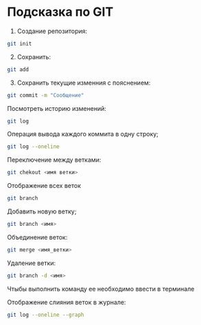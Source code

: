 # Подсказка по GIT

1. Создание репозитория:
```sh
git init
```

2. Сохранить:
```sh
git add
```

3. Сохранить текущие изменния с пояснением:
```sh
git commit -m "Сообщение"
```

Посмотреть историю изменений:
```sh
git log
```

Операция вывода каждого коммита в одну строку;
```sh
git log --oneline
```

Переключение между ветками:
```sh
git chekout <имя ветки>

```

Отображение всех веток
```sh
git branch
```

Добавить новую ветку;
```sh
git branch <имя>
```

Объединение веток:

```sh
git merge <имя_ветки>
```

Удаление ветки:
```sh 
git branch -d <имя>
```

Чтыбы выполнить команду ее необходимо ввести в терминале


Отображение слияния веток в журнале:
```sh
git log --oneline --graph  
```


